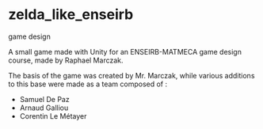 # zelda_like_enseirb
game design

A small game made with Unity for an ENSEIRB-MATMECA game design course, made by Raphael Marczak.

The basis of the game was created by Mr. Marczak, while various additions to this base were made as a team composed of : 
- Samuel De Paz
- Arnaud Galliou
- Corentin Le Métayer
